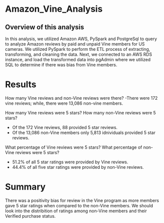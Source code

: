 # Amazon_Vine_Analysis
## Overview of this analysis
In this analysis, we utilized Amazon AWS, PySpark and PostgreSql to query to analyze Amazon reviews by paid and unpaid Vine members for US cameras. We utilized PySpark to perform the ETL process of extracting, transforming, and cleaning the data. Next, we connected to an AWS RDS instance, and load the transformed data into pgAdmin where we utilized SQL to determine if there was bias from Vine members.

# Results
How many Vine reviews and non-Vine reviews were there?
 -There were 172 vine reviews; while, there were 13,086 non-vine members.

How many Vine reviews were 5 stars? How many non-Vine reviews were 5 stars?
 - Of the 172 Vine reviews, 88 provided 5 star reviews. 
 - Of the 13,086 non-Vine members only 5,813 idnividuals provided 5 star reviews.

What percentage of Vine reviews were 5 stars? What percentage of non-Vine reviews were 5 stars?
 - 51.2% of all 5 star ratings were provided by Vine reviews.
 - 44.4% of all five star ratings were provided by non-Vine reviews.
 
 # Summary 
There was a positivity bias for review in the Vine program as more members gave 5 star ratings when compared to the non-Vine members. We should look into the distribition of ratings among non-Vine members and their Verified purchase status. 
